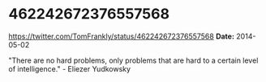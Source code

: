 # 462242672376557568
https://twitter.com/TomFrankly/status/462242672376557568
**Date:** 2014-05-02

"There are no hard problems, only problems that are hard to a certain level of intelligence." - Eliezer Yudkowsky
